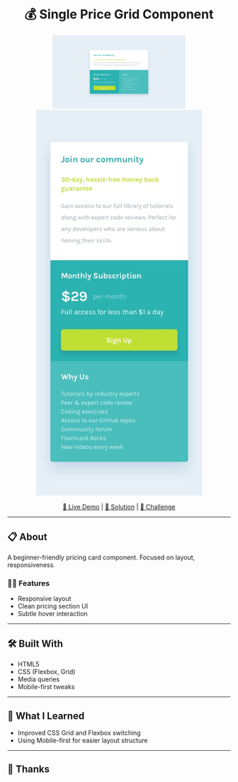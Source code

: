 <h1 align="center">💰 Single Price Grid Component</h1>

<p align="center">
  <img src="https://github.com/CHAI-tale/Single-price-grid-component-FrontendMentor-solution_/blob/main/design/desktop-design.jpg" width="300" alt="Preview" />
  <img src=" https://github.com/CHAI-tale/Single-price-grid-component-FrontendMentor-solution_/blob/main/design/mobile-design.jpg" alt="Preview" />
 
</p>

<p align="center">
  <a href="">🔗 Live Demo</a> |
  <a href="">📝 Solution</a> |
  <a href="">🎯 Challenge</a>
</p>

---

## 📋 About

A beginner-friendly pricing card component. Focused on layout, responsiveness.

### 🧑‍💻 Features

- Responsive layout 
- Clean pricing section UI
- Subtle hover interaction

---

## 🛠 Built With

- HTML5
- CSS (Flexbox, Grid)
- Media queries
- Mobile-first tweaks

---

## 🧠 What I Learned

- Improved CSS Grid and Flexbox switching
- Using Mobile-first for easier layout structure

---

## 🙌 Thanks


